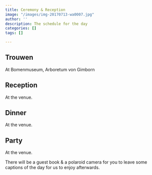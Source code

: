 ```yaml
---
title: Ceremony & Reception
image: "/images/img-20170713-wa0007.jpg"
author: ''
description: The schedule for the day
categories: []
tags: []

---
```

## Trouwen

At Bomenmuseum, Arboretum von Gimborn

## Reception

At the venue.

## Dinner

At the venue.

## Party

At the venue.

There will be a guest book & a polaroid camera for you to leave some captions of the day for us to enjoy afterwards.